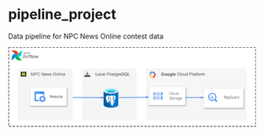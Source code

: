 # pipeline_project
 Data pipeline for NPC News Online contest data
 
![Architecture diagram](Bodybuilding_contest_diagram.drawio.png)
